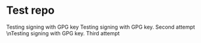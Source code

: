 # Test repo
Testing signing with GPG key
Testing signing with GPG key. Second attempt
\nTesting signing with GPG key. Third attempt
